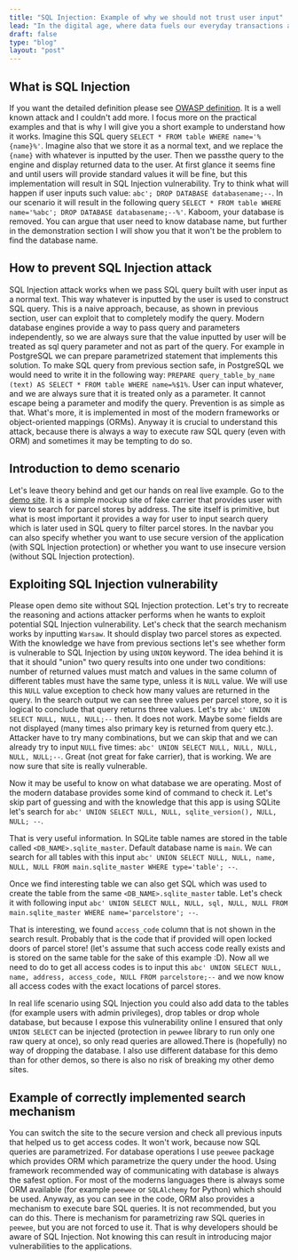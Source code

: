 ```yaml
---
title: "SQL Injection: Example of why we should not trust user input"
lead: "In the digital age, where data fuels our everyday transactions and interactions, the security of our databases stands as one of the main concerns. SQL Injection, common and vicious attack vector, exemplifies the critical importance of guarding databases against potential bad actors. The attack may result in a breach or loss of data, so that is why we should take a close look at this attack."
draft: false
type: "blog"
layout: "post"
---
```


## What is SQL Injection

If you want the detailed definition please see [OWASP definition](https://owasp.org/www-community/attacks/SQL_Injection). It is a well known attack and I couldn't add more. I focus more on the practical examples and that is why I will give you a short example to understand how it works. Imagine this SQL query `SELECT * FROM table WHERE name='%{name}%'`. Imagine also that we store it as a normal text, and we replace the `{name}` with whatever is inputted by the user. Then we passthe query to the engine and display returned data to the user. At first glance it seems fine and until users will provide standard values it will be fine, but this implementation will result in SQL Injection vulnerability. Try to think what will happen if user inputs such value: `abc'; DROP DATABASE databasename;--`. In our scenario it will result in the following query `SELECT * FROM table WHERE name='%abc'; DROP DATABASE databasename;--%'`. Kaboom, your database is removed. You can argue that user need to know database name, but further in the demonstration section I will show you that it won't be the problem to find the database name.

## How to prevent SQL Injection attack

SQL Injection attack works when we pass SQL query built with user input as a normal text. This way whatever is inputted by the user is used to construct SQL query. This is a naive approach, because, as shown in previous section, user can exploit that to completely modify the query. Modern database engines provide a way to pass query and parameters independently, so we are always sure that the value inputted by user will be treated as sql query parameter and not as part of the query. For example in PostgreSQL we can prepare parametrized statement that implements this solution. To make SQL query from previous section safe, in PostgreSQL we would need to write it in the following way: `PREPARE query_table_by_name (text) AS SELECT * FROM table WHERE name=%$1%`. User can input whatever, and we are always sure that it is treated only as a parameter. It cannot escape being a parameter and modify the query. Prevention is as simple as that. What's more, it is implemented in most of the modern frameworks or object-oriented mappings (ORMs). Anyway it is crucial to understand this attack, because there is always a way to execute raw SQL query (even with ORM) and sometimes it may be tempting to do so.

## Introduction to demo scenario

Let's leave theory behind and get our hands on real live example. Go to the [demo site](/demo/sql-injection/). It is a simple mockup site of fake carrier that provides user with view to search for parcel stores by address. The site itself is primitive, but what is most important it provides a way for user to input search query which is later used in SQL query to filter parcel stores. In the navbar you can also specify whether you want to use secure version of the application (with SQL Injection protection) or whether you want to use insecure version (without SQL Injection protection).

## Exploiting SQL Injection vulnerability

Please open demo site without SQL Injection protection. Let's try to recreate the reasoning and actions attacker performs when he wants to exploit potential SQL Injection vulnerability. Let's check that the search mechanism works by inputting `Warsaw`. It should display two parcel stores as expected. With the knowledge we have from previous sections let's see whether form is vulnerable to SQL Injection by using `UNION` keyword. The idea behind it is that it should "union" two query results into one under two conditions: number of returned values must match and values in the same column of different tables must have the same type, unless it is `NULL` value. We will use this `NULL` value exception to check how many values are returned in the query. In the search output we can see three values per parcel store, so it is logical to conclude that query returns three values. Let's try `abc' UNION SELECT NULL, NULL, NULL;--` then. It does not work. Maybe some fields are not displayed (many times also primary key is returned from query etc.). Attacker have to try many combinations, but we can skip that and we can already try to input `NULL` five times: `abc' UNION SELECT NULL, NULL, NULL, NULL, NULL;--`. Great (not great for fake carrier), that is working. We are now  sure that site is really vulnerable.

Now it may be useful to know on what database we are operating. Most of the modern database provides some kind of command to check it. Let's skip part of guessing and with the knowledge that this app is using SQLite let's search for `abc' UNION SELECT NULL, NULL, sqlite_version(), NULL, NULL; --`.
 
That is very useful information. In SQLite table names are stored in the table called `<DB_NAME>.sqlite_master`. Default database name is `main`. We can search for all tables with this input `abc' UNION SELECT NULL, NULL, name, NULL, NULL FROM main.sqlite_master WHERE type='table'; --`.

Once we find interesting table we can also get SQL which was used to create the table from the same `<DB_NAME>.sqlite_master` table. Let's check it with following input `abc' UNION SELECT NULL, NULL, sql, NULL, NULL FROM main.sqlite_master WHERE name='parcelstore'; --`.

That is interesting, we found `access_code` column that is not shown in the search result. Probably that is the code that if provided will open locked doors of parcel store! (let's assume that such access code really exists and is stored on the same table for the sake of this example :D). Now all we need to do to get all access codes is to input this `abc' UNION SELECT NULL, name, address, access_code, NULL FROM parcelstore;--` and we now know all access codes with the exact locations of parcel stores.

In real life scenario using SQL Injection you could also add data to the tables (for example users with admin privileges), drop tables or drop whole database, but because I expose this vulnerability online I ensured that only `UNION SELECT` can be injected (protection in `pewwee` library to run only one raw query at once), so only read queries are allowed.There is (hopefully) no way of dropping the database. I also use different database for this demo than for other demos, so there is also no risk of breaking my other demo sites.

## Example of correctly implemented search mechanism

You can switch the site to the secure version and check all previous inputs that helped us to get access codes. It won't work, because now SQL queries are parametrized. For database operations I use `peewee` package which provides ORM which parametrize the query under the hood. Using framework recommended way of communicating with database is always the safest option. For most of the moderns languages there is always some ORM available (for example `peewee` or `SQLAlchemy` for Python) which should be used. Anyway, as you can see in the code, ORM also provides a mechanism to execute bare SQL queries. It is not recommended, but you can do this. There is mechanism for parametrizing raw SQL queries in `peewee`, but you are not forced to use it. That is why developers should be aware of SQL Injection. Not knowing this can result in introducing major vulnerabilities to the applications.
